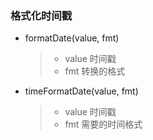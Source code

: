 ### 格式化时间戳

* formatDate(value, fmt)
   > * value 时间戳
   > * fmt 转换的格式

* timeFormatDate(value, fmt)
   > * value 时间戳
   > * fmt 需要的时间格式
